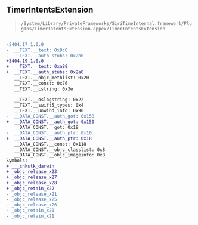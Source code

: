 ## TimerIntentsExtension

> `/System/Library/PrivateFrameworks/SiriTimeInternal.framework/PlugIns/TimerIntentsExtension.appex/TimerIntentsExtension`

```diff

-3404.17.1.0.0
-  __TEXT.__text: 0x9c0
-  __TEXT.__auth_stubs: 0x2b0
+3404.19.1.0.0
+  __TEXT.__text: 0xa88
+  __TEXT.__auth_stubs: 0x2a0
   __TEXT.__objc_methlist: 0x20
   __TEXT.__const: 0x76
   __TEXT.__cstring: 0x3e

   __TEXT.__oslogstring: 0x22
   __TEXT.__swift5_types: 0x4
   __TEXT.__unwind_info: 0x90
-  __DATA_CONST.__auth_got: 0x158
+  __DATA_CONST.__auth_got: 0x150
   __DATA_CONST.__got: 0x18
-  __DATA_CONST.__auth_ptr: 0x10
+  __DATA_CONST.__auth_ptr: 0x18
   __DATA_CONST.__const: 0x118
   __DATA_CONST.__objc_classlist: 0x8
   __DATA_CONST.__objc_imageinfo: 0x8
Symbols:
+ ___chkstk_darwin
+ _objc_release_x23
+ _objc_release_x27
+ _objc_release_x28
+ _objc_retain_x22
- _objc_release_x21
- _objc_release_x25
- _objc_release_x26
- _objc_retain_x20
- _objc_retain_x21

```
